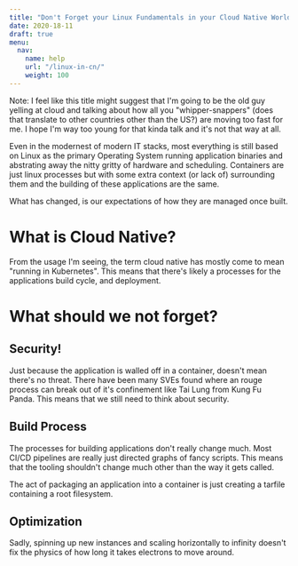 ```yaml
---
title: "Don't Forget your Linux Fundamentals in your Cloud Native World"
date: 2020-18-11
draft: true
menu:
  nav:
    name: help
    url: "/linux-in-cn/"
    weight: 100
---
```


Note: I feel like this title might suggest that I'm going to be the old guy yelling at cloud and talking about how all you "whipper-snappers" (does that translate to other countries other than the US?) are moving too fast for me. I hope I'm way too young for that kinda talk and it's not that way at all. 

Even in the modernest of modern IT stacks, most everything is still based on Linux as the primary Operating System running application binaries and abstrating away the nitty gritty of hardware and scheduling. Containers are just linux processes but with some extra context (or lack of) surrounding them and the building of these applications are the same. 

What has changed, is our expectations of how they are managed once built. 


# What is Cloud Native?

From the usage I'm seeing, the term cloud native has mostly come to mean "running in Kubernetes". This means that there's likely a processes for the applications build cycle, and deployment. 


# What should we not forget?


## Security! 

Just because the application is walled off in a container, doesn't mean there's no threat. There have been many SVEs found where an rouge process can break out of it's confinement like Tai Lung from Kung Fu Panda. This means that we still need to think about security. 



## Build Process

The processes for building applications don't really change much. Most CI/CD pipelines are really just directed graphs of fancy scripts. This means that the tooling shouldn't change much other than the way it gets called. 

The act of packaging an application into a container is just creating a tarfile containing a root filesystem. 


## Optimization

Sadly, spinning up new instances and scaling horizontally to infinity doesn't fix the physics of how long it takes electrons to move around. 



